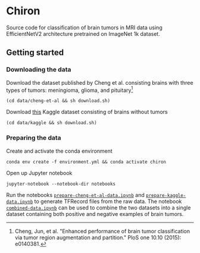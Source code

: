 # Chiron

Source code for classification of brain tumors in MRI data using EfficientNetV2 architecture pretrained on ImageNet 1k dataset.

## Getting started

### Downloading the data

Download the dataset published by Cheng et al. consisting brains with three types of tumors: meningioma, glioma, and pituitary[^cheng-et-al]

```
(cd data/cheng-et-al && sh download.sh)
```

Download [this](https://www.kaggle.com/masoudnickparvar/brain-tumor-mri-dataset) Kaggle dataset consisting of brains without tumors

```
(cd data/kaggle && sh download.sh)
```

[^cheng-et-al]: Cheng, Jun, et al. "Enhanced performance of brain tumor classification via tumor region augmentation and partition." PloS one 10.10 (2015): e0140381.

### Preparing the data

Create and activate the conda environment

```
conda env create -f environment.yml && conda activate chiron
```

Open up Jupyter notebook

```
jupyter-notebook --notebook-dir notebooks
```

Run the notebooks [`prepare-cheng-et-al-data.ipynb`](https://github.com/mattmolinare/chiron/blob/main/notebooks/prepare-cheng-et-al-data.ipynb) and [`prepare-kaggle-data.ipynb`](https://github.com/mattmolinare/chiron/blob/main/notebooks/prepare-kaggle-data.ipynb) to generate TFRecord files from the raw data. The notebook [`combined-data.ipynb`](https://github.com/mattmolinare/chiron/blob/main/notebooks/combine-data.ipynb) can be used to combine the two datasets into a single dataset containing both positive and negative examples of brain tumors.
